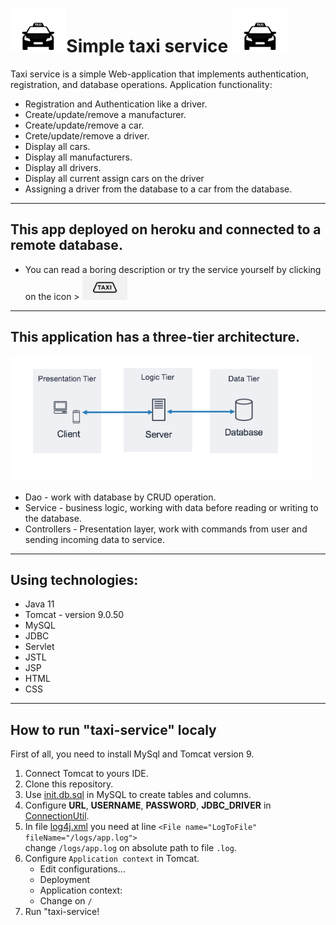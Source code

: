 # Simple taxi service <img src="src/images/im1.png" align="centre" height="70"/> <img src="src/images/im1.png" align="left" height="70"/>


Taxi service is a simple Web-application that implements authentication, registration, and database operations. 
Application functionality:
- Registration and Authentication like a driver.
- Create/update/remove a manufacturer.
- Create/update/remove a car.
- Crete/update/remove a driver.
- Display all cars.
- Display all manufacturers.
- Display all drivers.
- Display all current assign cars on the driver
- Assigning a driver from the database to a car from the database.
---

## This app deployed on heroku and connected to a remote database.
- You can read a boring description or try the service yourself by clicking on the icon > <a href="https://my-simple-taxi-service.herokuapp.com/login"><img src="src/images/im2.png" align="centre" height="40"/></a>
---

## This application has a three-tier architecture.
<img src="src/images/im4.png" align="centre" height="200"/>

- Dao - work with database by CRUD operation.
- Service - business logic, working with data before reading or writing to the database.
- Controllers - Presentation layer, work with commands from user and sending incoming data to service.
---

## Using technologies:
- Java 11
- Tomcat - version 9.0.50
- MySQL
- JDBC
- Servlet
- JSTL
- JSP
- HTML
- CSS
---
## How to run "taxi-service" localy

First of all, you need to install MySql and Tomcat version 9.
1. Connect Tomcat to yours IDE.
2. Clone this repository.
3. Use [init.db.sql](src/main/resources/init_db.sql) in MySQL to create tables and columns.
4. Configure **URL**, **USERNAME**, **PASSWORD**, **JDBC_DRIVER** in [ConnectionUtil](src/main/java/taxi/util/ConnectionUtil.java).
5. In file [log4j.xml](src/main/resources/log4j.xml) you need at line ```<File name="LogToFile" fileName="/logs/app.log">```<br>
   change ```/logs/app.log``` on absolute path to file ```.log```.
6. Configure ```Application context``` in Tomcat.
    * Edit configurations...
    * Deployment
    * Application context:
    * Change on ```/```
7. Run "taxi-service!

